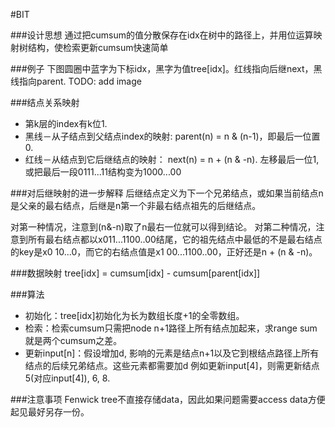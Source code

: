#BIT

###设计思想
通过把cumsum的值分散保存在idx在树中的路径上，并用位运算映射树结构，使检索更新cumsum快速简单

###例子
下图圆圈中蓝字为下标idx，黑字为值tree[idx]。红线指向后继next，黑线指向parent.
TODO: add image

###结点关系映射
* 第k层的index有k位1. 
* 黑线－从子结点到父结点index的映射: parent(n) = n & (n-1)，即最后一位置0.
* 红线－从结点到它后继结点的映射：   next(n) = n + (n & -n).  左移最后一位1,或把最后一段0111...11结构变为1000...00

###对后继映射的进一步解释
后继结点定义为下一个兄弟结点，或如果当前结点n是父亲的最右结点，后继是n第一个非最右结点祖先的后继结点。

对第一种情况，注意到(n&-n)取了n最右一位就可以得到结论。
对第二种情况，注意到所有最右结点都以x011...1100..00结尾，它的祖先结点中最低的不是最右结点的key是x0 10...0，而它的右结点值是x1 00...1100..00，正好还是n + (n & -n)。

###数据映射
tree[idx] = cumsum[idx] - cumsum[parent[idx]]

###算法
* 初始化：tree[idx]初始化为长为数组长度+1的全零数组。
* 检索：检索cumsum只需把node n+1路径上所有结点加起来，求range sum就是两个cumsum之差。
* 更新input[n]：假设增加d, 影响的元素是结点n+1以及它到根结点路径上所有结点的后续兄弟结点。这些元素都需要加d
  例如更新input[4]，则需更新结点5(对应input[4]), 6, 8.

###注意事项
Fenwick tree不直接存储data，因此如果问题需要access data方便起见最好另存一份。
